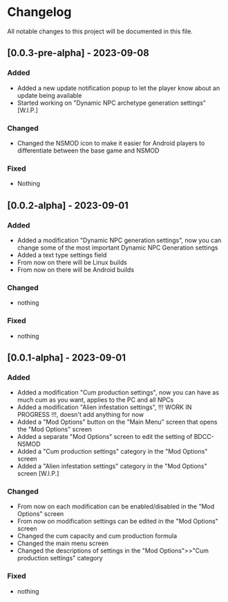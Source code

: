 # Changelog
All notable changes to this project will be documented in this file.


## [0.0.3-pre-alpha] - 2023-09-08
### Added
- Added a new update notification popup to let the player know about an update being available
- Started working on "Dynamic NPC archetype generation settings" [W.I.P.]

### Changed
- Changed the NSMOD icon to make it easier for Android players to differentiate between the base game and NSMOD

### Fixed
- Nothing

## [0.0.2-alpha] - 2023-09-01
### Added
- Added a modification "Dynamic NPC generation settings", now you can change some of the most important Dynamic NPC Generation settings
- Added a text type settings field
- From now on there will be Linux builds
- From now on there will be Android builds

### Changed
- nothing

### Fixed
- nothing

## [0.0.1-alpha] - 2023-09-01
### Added
- Added a modification "Cum production settings", now you can have as much cum as you want, applies to the PC and all NPCs
- Added a modification "Alien infestation settings", !!! WORK IN PROGRESS !!!, doesn't add anything for now
- Added a "Mod Options" button on the "Main Menu" screen that opens the "Mod Options" screen
- Added a separate "Mod Options" screen to edit the setting of BDCC-NSMOD
- Added a "Cum production settings" category in the "Mod Options" screen
- Added a "Alien infestation settings" category in the "Mod Options" screen [W.I.P.]

### Changed
- From now on each modification can be enabled/disabled in the "Mod Options" screen
- From now on modification settings can be edited in the "Mod Options" screen
- Changed the cum capacity and cum production formula
- Changed the main menu screen
- Changed the descriptions of settings in the "Mod Options">>"Cum production settings" category

### Fixed
- nothing